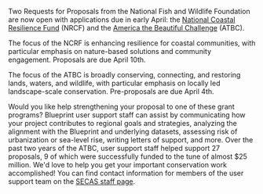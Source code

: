 Two Requests for Proposals from the National Fish and Wildlife Foundation are now open with applications due in early April: the [National Coastal Resilience Fund](https://www.nfwf.org/programs/national-coastal-resilience-fund/national-coastal-resilience-fund-2024-request-proposals) (NRCF) and the [America the Beautiful Challenge](https://www.nfwf.org/programs/america-beautiful-challenge/americas-ecosystem-restoration-initiative-america-beautiful-challenge-2024-request-proposals) (ATBC).

The focus of the NCRF is enhancing resilience for coastal communities, with particular emphasis on nature-based solutions and community engagement. Proposals are due April 10th. 

The focus of the ATBC is broadly conserving, connecting, and restoring lands, waters, and wildlife, with particular emphasis on locally led landscape-scale conservation. Pre-proposals are due April 4th. 

Would you like help strengthening your proposal to one of these grant programs? Blueprint user support staff can assist by communicating how your project contributes to regional goals and strategies, analyzing the alignment with the Blueprint and underlying datasets, assessing risk of urbanization or sea-level rise,  writing letters of support, and more. Over the past two years of the ATBC, user support staff helped support 27 proposals, 9 of which were successfully funded to the tune of almost $25 million. We'd love to help you get your important conservation work accomplished! You can find contact information for members of the user support team on the [SECAS staff page](https://secassoutheast.org/staff).
